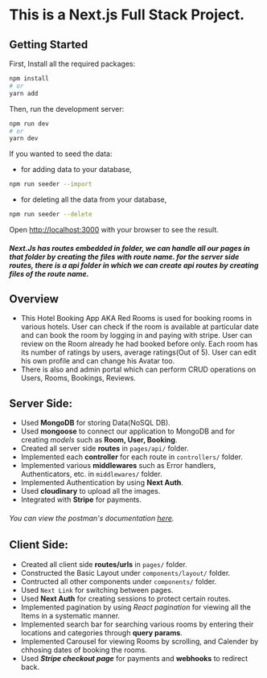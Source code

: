# This is a Next.js Full Stack Project.

## Getting Started
First, Install all the required packages:

```bash
npm install
# or
yarn add
```

Then, run the development server:

```bash
npm run dev
# or
yarn dev
```

If you wanted to seed the data:

- for adding data to your database,
```bash
npm run seeder --import
```
 - for deleting all the data from your database,
```bash
npm run seeder --delete
```

Open [http://localhost:3000](http://localhost:3000) with your browser to see the result.

##### Next.Js has routes embedded in folder, we can handle all our pages in that folder by creating the files with route name. for the server side routes, there is a api folder in which we can create api routes by creating files of the route name.

## Overview

- This Hotel Booking App AKA Red Rooms is used for booking rooms in various hotels. User can check if the room is available at particular date and can book the room by logging in and paying with stripe. User can review on the Room already he had booked before only. Each room has its number of ratings by users, average ratings(Out of 5). User can edit his own profile and can change his Avatar too.
- There is also and admin portal which can perform CRUD operations on Users, Rooms, Bookings, Reviews.

## Server Side:
- Used **MongoDB** for storing Data(NoSQL DB).
- Used **mongoose** to connect our application to MongoDB and for creating *models* such as **Room, User, Booking**.
- Created all server side **routes** in `pages/api/` folder.
- Implemented each **controller** for each route in `controllers/` folder.
- Implemented various **middlewares** such as Error handlers, Authenticators, etc. in `middlewares/` folder.
- Implemented Authentication by using **Next Auth**.
- Used **cloudinary** to upload all the images.
- Integrated with **Stripe** for payments.

###### You can view the postman's documentation [here](https://documenter.getpostman.com/view/21503860/2s8Z73yApo).

## Client Side:
- Created all client side **routes/urls** in `pages/` folder.
- Constructed the Basic Layout under `components/layout/` folder.
- Contructed all other components under `components/` folder.
- Used `Next Link` for switching between pages.
- Used **Next Auth** for creating sessions to protect certain routes.
- Implemented pagination by using *React pagination* for viewing all the Items in a systematic manner.
- Implemented search bar for searching various rooms by entering their locations and categories through **query params**.
- Implemented Carousel for viewing Rooms by scrolling, and Calender by chhosing dates of booking the rooms.
- Used ***Stripe checkout page*** for payments and **webhooks** to redirect back.
